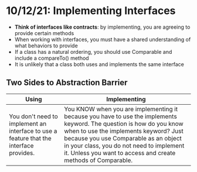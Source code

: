 # 10/12/21: Implementing Interfaces

- **Think of interfaces like contracts**: by implementing, you are agreeing to provide certain methods
- When working with interfaces, you must have a shared understanding of what behaviors to provide 
- If a class has a natural ordering, you should use Comparable and include a compareTo() method
- It is unlikely that a class both uses and implements the same interface

## Two Sides to Abstraction Barrier
| Using | Implementing |
| ----- | ------------ |
| You don't need to implement an interface to use a feature that the interface provides. | You KNOW when you are implementing it because you have to use the implements keyword. The question is how do you know when to use the implements keyword? Just because you use Comparable as an object in your class, you do not need to implement it. Unless you want to access and create methods of Comparable. |